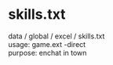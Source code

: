 # skills.txt

data / global / excel / skills.txt   
usage: game.ext -direct   
purpose: enchat in town   

